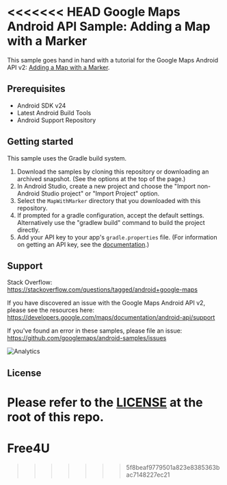 <<<<<<< HEAD
Google Maps Android API Sample: Adding a Map with a Marker
==========================================================

This sample goes hand in hand with a tutorial for the Google Maps Android API v2:
[Adding a Map with a Marker](https://developers.google.com/maps/documentation/android-api/map-with-marker).

Prerequisites
--------------

- Android SDK v24
- Latest Android Build Tools
- Android Support Repository

Getting started
---------------

This sample uses the Gradle build system.

1. Download the samples by cloning this repository or downloading an archived
  snapshot. (See the options at the top of the page.)
1. In Android Studio, create a new project and choose the "Import non-Android Studio project" or
  "Import Project" option.
1. Select the `MapWithMarker` directory that you downloaded with this repository.
1. If prompted for a gradle configuration, accept the default settings.
  Alternatively use the "gradlew build" command to build the project directly.
1. Add your API key to your app's `gradle.properties` file.
  (For information on getting an API key, see the
  [documentation](https://developers.google.com/maps/documentation/android-api/signup).)

Support
-------

Stack Overflow: https://stackoverflow.com/questions/tagged/android+google-maps

If you have discovered an issue with the Google Maps Android API v2, please see
the resources here: https://developers.google.com/maps/documentation/android-api/support

If you've found an error in these samples, please file an issue:
https://github.com/googlemaps/android-samples/issues

![Analytics](https://ga-beacon.appspot.com/UA-12846745-20/android-samples-apidemos/readme?pixel)

License
-------

Please refer to the [LICENSE](https://github.com/googlemaps/android-samples/blob/master/LICENSE) at the root of this repo.
=======
# Free4U
>>>>>>> 5f8beaf9779501a823e8385363bac7148227ec21
